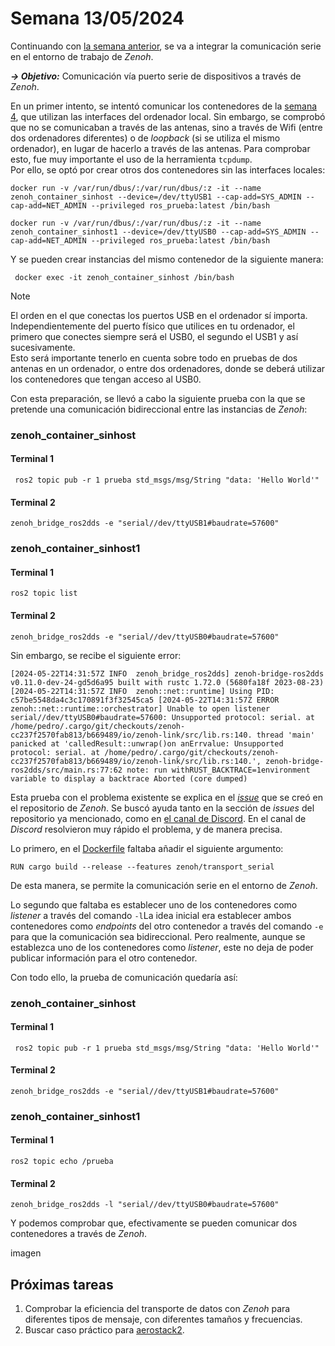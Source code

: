 # Semana 13/05/2024  

Continuando con [la semana anterior](./Semana5.md), se va a integrar la comunicación serie en el entorno de trabajo de _Zenoh_.  

***→ Objetivo:*** Comunicación vía puerto serie de dispositivos a través de _Zenoh_.  

En un primer intento, se intentó comunicar los contenedores de la [semana 4](./Semana4.md), que utilizan las interfaces del ordenador local. Sin embargo, se comprobó que no se comunicaban a través de las antenas, sino a través de Wifi (entre dos ordenadores diferentes) o de *loopback* (si se utiliza el mismo ordenador), en lugar de hacerlo a través de las antenas. Para comprobar esto, fue muy importante el uso de la herramienta `tcpdump`.  
Por ello, se optó por crear otros dos contenedores sin las interfaces locales:  

    docker run -v /var/run/dbus/:/var/run/dbus/:z -it --name zenoh_container_sinhost --device=/dev/ttyUSB1 --cap-add=SYS_ADMIN --cap-add=NET_ADMIN --privileged ros_prueba:latest /bin/bash  

    docker run -v /var/run/dbus/:/var/run/dbus/:z -it --name zenoh_container_sinhost1 --device=/dev/ttyUSB0 --cap-add=SYS_ADMIN --cap-add=NET_ADMIN --privileged ros_prueba:latest /bin/bash  

Y se pueden crear instancias del mismo contenedor de la siguiente manera:  

     docker exec -it zenoh_container_sinhost /bin/bash  

>[!Note]  
>El orden en el que conectas los puertos USB en el ordenador sí importa. Independientemente del puerto físico que utilices en tu ordenador, el primero que conectes siempre será el USB0, el segundo el USB1 y así sucesivamente.  
Esto será importante tenerlo en cuenta sobre todo en pruebas de dos antenas en un ordenador, o entre dos ordenadores, donde se deberá utilizar los contenedores que tengan acceso al USB0.  

Con esta preparación, se llevó a cabo la siguiente prueba con la que se pretende una comunicación bidireccional entre las instancias de _Zenoh_:  

### zenoh_container_sinhost  

#### Terminal 1

     ros2 topic pub -r 1 prueba std_msgs/msg/String "data: 'Hello World'"

#### Terminal 2

    zenoh_bridge_ros2dds -e "serial//dev/ttyUSB1#baudrate=57600"  

### zenoh_container_sinhost1  

#### Terminal 1

    ros2 topic list

#### Terminal 2

    zenoh_bridge_ros2dds -e "serial//dev/ttyUSB0#baudrate=57600"  

Sin embargo, se recibe el siguiente error:  

`[2024-05-22T14:31:57Z INFO  zenoh_bridge_ros2dds] zenoh-bridge-ros2dds v0.11.0-dev-24-gd5d6a95 built with rustc 1.72.0 (5680fa18f 2023-08-23) [2024-05-22T14:31:57Z INFO  zenoh::net::runtime] Using PID: c57be5548da4c3c170891f3f32545ca5 [2024-05-22T14:31:57Z ERROR zenoh::net::runtime::orchestrator] Unable to open listener serial//dev/ttyUSB0#baudrate=57600: Unsupported protocol: serial. at /home/pedro/.cargo/git/checkouts/zenoh-cc237f2570fab813/b669489/io/zenoh-link/src/lib.rs:140. thread 'main' panicked at 'calledResult::unwrap()on anErrvalue: Unsupported protocol: serial. at /home/pedro/.cargo/git/checkouts/zenoh-cc237f2570fab813/b669489/io/zenoh-link/src/lib.rs:140.', zenoh-bridge-ros2dds/src/main.rs:77:62 note: run withRUST_BACKTRACE=1environment variable to display a backtrace Aborted (core dumped)`  

Esta prueba con el problema existente se explica en el [_issue_](https://github.com/eclipse-zenoh/roadmap/discussions/137) que se creó en el repositorio de _Zenoh_. Se buscó ayuda tanto en la sección de _issues_ del repositorio ya mencionado, como en [el canal de Discord](https://discord.com/invite/vSDSpqnbkm). En el canal de _Discord_ resolvieron muy rápido el problema, y de manera precisa.  

Lo primero, en el [Dockerfile](../docker/Dockerfile) faltaba añadir el siguiente argumento:  

    RUN cargo build --release --features zenoh/transport_serial  

De esta manera, se permite la comunicación serie en el entorno de _Zenoh_.  

Lo segundo que faltaba es establecer uno de los contenedores como _listener_ a través del comando `-l`La idea inicial era establecer ambos contenedores como _endpoints_ del otro contenedor a través del comando `-e` para
que la comunicación sea bidireccional. Pero realmente, aunque se establezca uno de los contenedores como _listener_, este no deja de poder publicar información para el otro contenedor.  

Con todo ello, la prueba de comunicación quedaría así:  

### zenoh_container_sinhost  

#### Terminal 1

     ros2 topic pub -r 1 prueba std_msgs/msg/String "data: 'Hello World'"

#### Terminal 2

    zenoh_bridge_ros2dds -e "serial//dev/ttyUSB1#baudrate=57600"  

### zenoh_container_sinhost1  

#### Terminal 1

    ros2 topic echo /prueba

#### Terminal 2

    zenoh_bridge_ros2dds -l "serial//dev/ttyUSB0#baudrate=57600"  

Y podemos comprobar que, efectivamente se pueden comunicar dos contenedores a través de _Zenoh_.   

imagen  

## Próximas tareas

1. Comprobar la eficiencia del transporte de datos con _Zenoh_ para diferentes tipos de mensaje, con diferentes tamaños y frecuencias.
2. Buscar caso práctico para [aerostack2](https://github.com/aerostack2/aerostack2).
